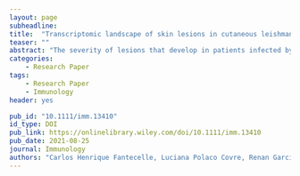 ```yaml
---
layout: page
subheadline:
title:  "Transcriptomic landscape of skin lesions in cutaneous leishmaniasis reveals a strong CD8+ T cell immunosenescence signature linked to immunopathology"
teaser: ""
abstract: "The severity of lesions that develop in patients infected by Leishmania braziliensis is mainly associated with a highly cytotoxic and inflammatory cutaneous environment. Recently, we demonstrated that senescent T and NK cells play a role in the establishment and maintenance of this tissue inflammation. Here, we extended those findings using transcriptomic analyses that demonstrate a strong co-induction of senescence and pro-inflammatory gene signatures in cutaneous leishmaniasis (CL) lesions. The senescence-associated signature was characterized by marked expression of key genes such as ATM, Sestrin 2, p16, p21 and p38. The cell type identification from deconvolution of bulk sequencing data showed that the senescence signature was linked with CD8+ effector memory and TEMRA subsets and also senescent NK cells. A key observation was that the senescence markers in the skin lesions are age-independent of patients and were correlated with lesion size. Moreover, a striking expression of the senescence-associated secretory phenotype (SASP), pro-inflammatory cytokine and chemokines genes was found within lesions that were most strongly associated with the senescent CD8 TEMRA subset. Collectively, our results confirm that there is a senescence transcriptomic signature in CL lesions and supports the hypothesis that lesional senescent cells have a major role in mediating immunopathology of the disease."
categories:
    - Research Paper
tags:
    - Research Paper
    - Immunology
header: yes

pub_id: "10.1111/imm.13410"
id_type: DOI
pub_link: https://onlinelibrary.wiley.com/doi/10.1111/imm.13410
pub_date: 2021-08-25
journal: Immunology
authors: "Carlos Henrique Fantecelle, Luciana Polaco Covre, Renan Garcia de Moura, Herbert Leonel de Matos Guedes, Camila Farias Amorim, Phillip Scott, David Mosser, Aloisio Falqueto, Arne N. Akbar, Daniel Claudio Oliveira Gomes"
---
```



